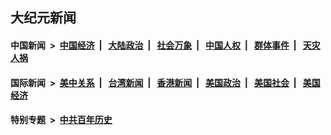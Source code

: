 ## 大纪元新闻

#### 中国新闻 &nbsp;>&nbsp; [中国经济](indexes/ncid283/README.md?06270045) &nbsp;| &nbsp; [大陆政治](indexes/ncid277/README.md?06270045) &nbsp;| &nbsp; [社会万象](indexes/ncid282/README.md?06270045) &nbsp;| &nbsp; [中国人权](indexes/ncid278/README.md?06270045) &nbsp;| &nbsp; [群体事件](indexes/ncid279/README.md?06270045) &nbsp;| &nbsp; [天灾人祸](indexes/ncid280/README.md?06270045)

#### 国际新闻 &nbsp;>&nbsp; [美中关系](indexes/nf1412576/README.md?06270045) &nbsp;| &nbsp; [台湾新闻](indexes/ncid1349361/README.md?06270045) &nbsp;| &nbsp; [香港新闻](indexes/ncid1349362/README.md?06270045) &nbsp;| &nbsp; [美国政治](indexes/ncid1078159/README.md?06270045) &nbsp;| &nbsp; [美国社会](indexes/ncid1078160/README.md?06270045) &nbsp;| &nbsp; [美国经济](indexes/ncid1078158/README.md?06270045)

#### 特别专题 &nbsp;>&nbsp; [中共百年历史](https://github.com/easy2view/epoch-special/blob/master/README.md?06270045)  
